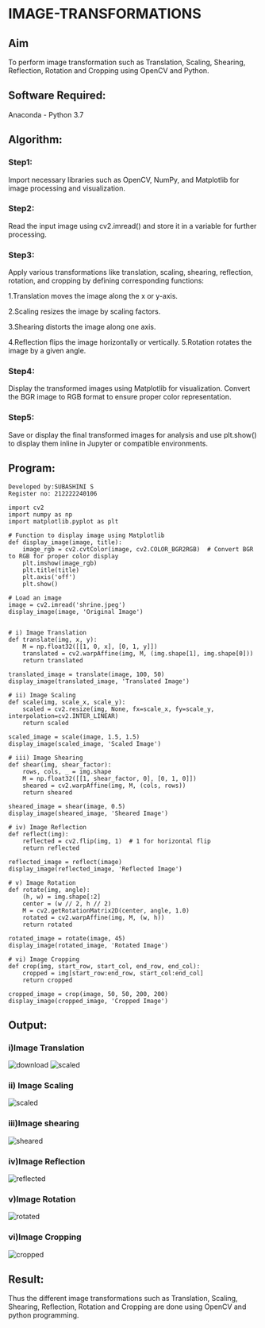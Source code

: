# IMAGE-TRANSFORMATIONS


## Aim
To perform image transformation such as Translation, Scaling, Shearing, Reflection, Rotation and Cropping using OpenCV and Python.

## Software Required:
Anaconda - Python 3.7

## Algorithm:
### Step1:
Import necessary libraries such as OpenCV, NumPy, and Matplotlib for image processing and visualization.

### Step2:
Read the input image using cv2.imread() and store it in a variable for further processing.

### Step3:
Apply various transformations like translation, scaling, shearing, reflection, rotation, and cropping by defining corresponding functions:

1.Translation moves the image along the x or y-axis.

2.Scaling resizes the image by scaling factors.

3.Shearing distorts the image along one axis. 

4.Reflection flips the image horizontally or vertically. 5.Rotation rotates the image by a given angle.

### Step4:
Display the transformed images using Matplotlib for visualization. Convert the BGR image to RGB format to ensure proper color representation.

### Step5:
Save or display the final transformed images for analysis and use plt.show() to display them inline in Jupyter or compatible environments.



## Program:
```
Developed by:SUBASHINI S
Register no: 212222240106

import cv2
import numpy as np
import matplotlib.pyplot as plt

# Function to display image using Matplotlib
def display_image(image, title):
    image_rgb = cv2.cvtColor(image, cv2.COLOR_BGR2RGB)  # Convert BGR to RGB for proper color display
    plt.imshow(image_rgb)
    plt.title(title)
    plt.axis('off')
    plt.show()

# Load an image
image = cv2.imread('shrine.jpeg')
display_image(image, 'Original Image')


# i) Image Translation
def translate(img, x, y):
    M = np.float32([[1, 0, x], [0, 1, y]])
    translated = cv2.warpAffine(img, M, (img.shape[1], img.shape[0]))
    return translated

translated_image = translate(image, 100, 50)
display_image(translated_image, 'Translated Image')

# ii) Image Scaling
def scale(img, scale_x, scale_y):
    scaled = cv2.resize(img, None, fx=scale_x, fy=scale_y, interpolation=cv2.INTER_LINEAR)
    return scaled

scaled_image = scale(image, 1.5, 1.5)
display_image(scaled_image, 'Scaled Image')

# iii) Image Shearing
def shear(img, shear_factor):
    rows, cols, _ = img.shape
    M = np.float32([[1, shear_factor, 0], [0, 1, 0]])
    sheared = cv2.warpAffine(img, M, (cols, rows))
    return sheared

sheared_image = shear(image, 0.5)
display_image(sheared_image, 'Sheared Image')

# iv) Image Reflection
def reflect(img):
    reflected = cv2.flip(img, 1)  # 1 for horizontal flip
    return reflected

reflected_image = reflect(image)
display_image(reflected_image, 'Reflected Image')

# v) Image Rotation
def rotate(img, angle):
    (h, w) = img.shape[:2]
    center = (w // 2, h // 2)
    M = cv2.getRotationMatrix2D(center, angle, 1.0)
    rotated = cv2.warpAffine(img, M, (w, h))
    return rotated

rotated_image = rotate(image, 45)
display_image(rotated_image, 'Rotated Image')

# vi) Image Cropping
def crop(img, start_row, start_col, end_row, end_col):
    cropped = img[start_row:end_row, start_col:end_col]
    return cropped

cropped_image = crop(image, 50, 50, 200, 200)
display_image(cropped_image, 'Cropped Image')

```
## Output:
### i)Image Translation

![download](https://github.com/user-attachments/assets/551d3a6d-6f2e-4033-9a8a-5ece48a7f550)
![scaled](https://github.com/user-attachments/assets/456987e7-947c-4569-90f4-7e3297267d7a)


### ii) Image Scaling


![scaled](https://github.com/user-attachments/assets/f17a0a78-db08-4503-8d6f-157194c16f84)



### iii)Image shearing


![sheared](https://github.com/user-attachments/assets/d2e036b1-a170-4513-959e-bda1ff4a7dcf)



### iv)Image Reflection


![reflected](https://github.com/user-attachments/assets/83ebb2b2-5bc7-414b-9b58-39acbd8efe82)




### v)Image Rotation


![rotated](https://github.com/user-attachments/assets/e55299e8-5e42-4121-bb7d-030a2873c841)



### vi)Image Cropping



![cropped](https://github.com/user-attachments/assets/a6af20a1-77aa-480f-b29a-36c42ccab80d)




## Result: 

Thus the different image transformations such as Translation, Scaling, Shearing, Reflection, Rotation and Cropping are done using OpenCV and python programming.
